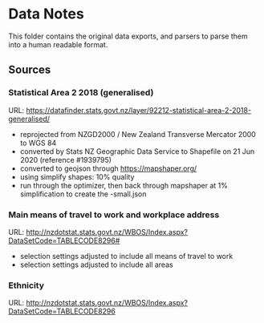 # Data Notes

This folder contains the original data exports, and parsers to parse them into a human readable format.

## Sources

### Statistical Area 2 2018 (generalised)

URL: https://datafinder.stats.govt.nz/layer/92212-statistical-area-2-2018-generalised/

- reprojected from NZGD2000 / New Zealand Transverse Mercator 2000 to WGS 84
- converted by Stats NZ Geographic Data Service to Shapefile on 21 Jun 2020 (reference #1939795)
- converted to geojson through https://mapshaper.org/
- using simplify shapes: 10% quality
- run through the optimizer, then back through mapshaper at 1% simplification to create the -small.json

### Main means of travel to work and workplace address

URL: http://nzdotstat.stats.govt.nz/WBOS/Index.aspx?DataSetCode=TABLECODE8296#

- selection settings adjusted to include all means of travel to work
- selection settings adjusted to include all areas

### Ethnicity

URL: http://nzdotstat.stats.govt.nz/WBOS/Index.aspx?DataSetCode=TABLECODE8296
